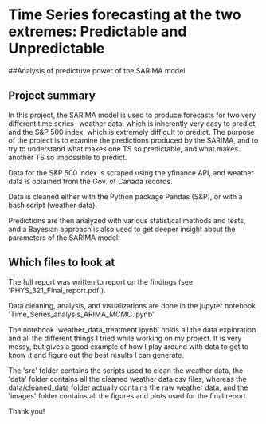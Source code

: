 # Time Series forecasting at the two extremes: Predictable and Unpredictable
##Analysis of predictuve power of the SARIMA model 

## Project summary

In this project, the SARIMA model is used to produce forecasts for two very different time series- weather data, which is inherently very easy to predict, and the S&P 500 index, which is extremely difficult to predict. The purpose of the project is to examine the predictions produced by the SARIMA, and to try to understand what makes one TS so predictable, and what makes another TS so impossible to predict.

Data for the S&P 500 index is scraped using the yfinance API, and weather data is obtained from the Gov. of Canada records.

Data is cleaned either with the Python package Pandas (S&P), or with a bash script (weather data).

Predictions are then analyzed with various statistical methods and tests, and a Bayesian approach is also used to get deeper insight about the parameters of the SARIMA model.

## Which files to look at

The full report was written to report on the findings (see 'PHYS_321_Final_report.pdf').

Data cleaning, analysis, and visualizations are done in the jupyter notebook 'Time_Series_analysis_ARIMA_MCMC.ipynb'

The notebook 'weather_data_treatment.ipynb' holds all the data exploration and all the different things I tried while working on my project. It is very messy, but gives a good example of how I play around with data to get to know it and figure out the best results I can generate.

The 'src' folder contains the scripts used to clean the weather data, the 'data' folder contains all the cleaned weather data csv files, whereas the data/cleaned_data folder actually contains the raw weather data, and the 'images' folder contains all the figures and plots used for the final report.


Thank you!

